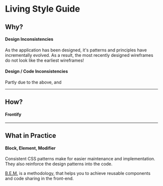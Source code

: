 # Living Style Guide

## Why?

#### Design Inconsistencies

As the application has been designed, it's patterns and principles have incrementally evolved. As a result, the most recently designed wireframes do not look like the earliest wireframes!

#### Design / Code Inconsistencies

Partly due to the above, and 

---

## How?

#### Frontify



---

## What in Practice

#### Block, Element, Modifier

Consistent CSS patterns make for easier maintenance and implementation. They also reinforce the design patterns into the code.

[B.E.M.](http://getbem.com/naming/) is a methodology, that helps you to achieve reusable components and code sharing in the front-end.
